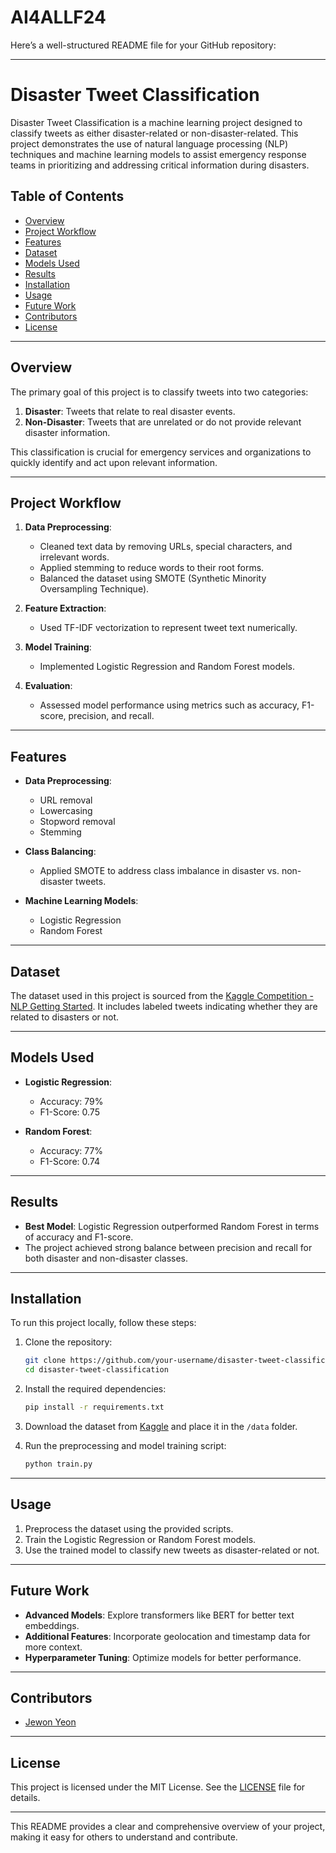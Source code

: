 # AI4ALLF24
Here’s a well-structured README file for your GitHub repository:

---

# Disaster Tweet Classification

Disaster Tweet Classification is a machine learning project designed to classify tweets as either disaster-related or non-disaster-related. This project demonstrates the use of natural language processing (NLP) techniques and machine learning models to assist emergency response teams in prioritizing and addressing critical information during disasters.

## Table of Contents
- [Overview](#overview)
- [Project Workflow](#project-workflow)
- [Features](#features)
- [Dataset](#dataset)
- [Models Used](#models-used)
- [Results](#results)
- [Installation](#installation)
- [Usage](#usage)
- [Future Work](#future-work)
- [Contributors](#contributors)
- [License](#license)

---

## Overview
The primary goal of this project is to classify tweets into two categories:
1. **Disaster**: Tweets that relate to real disaster events.
2. **Non-Disaster**: Tweets that are unrelated or do not provide relevant disaster information.

This classification is crucial for emergency services and organizations to quickly identify and act upon relevant information.

---

## Project Workflow
1. **Data Preprocessing**:
   - Cleaned text data by removing URLs, special characters, and irrelevant words.
   - Applied stemming to reduce words to their root forms.
   - Balanced the dataset using SMOTE (Synthetic Minority Oversampling Technique).

2. **Feature Extraction**:
   - Used TF-IDF vectorization to represent tweet text numerically.

3. **Model Training**:
   - Implemented Logistic Regression and Random Forest models.

4. **Evaluation**:
   - Assessed model performance using metrics such as accuracy, F1-score, precision, and recall.

---

## Features
- **Data Preprocessing**:
  - URL removal
  - Lowercasing
  - Stopword removal
  - Stemming

- **Class Balancing**:
  - Applied SMOTE to address class imbalance in disaster vs. non-disaster tweets.

- **Machine Learning Models**:
  - Logistic Regression
  - Random Forest

---

## Dataset
The dataset used in this project is sourced from the [Kaggle Competition - NLP Getting Started](https://www.kaggle.com/competitions/nlp-getting-started). It includes labeled tweets indicating whether they are related to disasters or not.

---

## Models Used
- **Logistic Regression**:
  - Accuracy: 79%
  - F1-Score: 0.75

- **Random Forest**:
  - Accuracy: 77%
  - F1-Score: 0.74

---

## Results
- **Best Model**: Logistic Regression outperformed Random Forest in terms of accuracy and F1-score.
- The project achieved strong balance between precision and recall for both disaster and non-disaster classes.

---

## Installation
To run this project locally, follow these steps:

1. Clone the repository:
   ```bash
   git clone https://github.com/your-username/disaster-tweet-classification.git
   cd disaster-tweet-classification
   ```

2. Install the required dependencies:
   ```bash
   pip install -r requirements.txt
   ```

3. Download the dataset from [Kaggle](https://www.kaggle.com/competitions/nlp-getting-started) and place it in the `/data` folder.

4. Run the preprocessing and model training script:
   ```bash
   python train.py
   ```

---

## Usage
1. Preprocess the dataset using the provided scripts.
2. Train the Logistic Regression or Random Forest models.
3. Use the trained model to classify new tweets as disaster-related or not.

---

## Future Work
- **Advanced Models**: Explore transformers like BERT for better text embeddings.
- **Additional Features**: Incorporate geolocation and timestamp data for more context.
- **Hyperparameter Tuning**: Optimize models for better performance.

---

## Contributors
- [Jewon Yeon](https://github.com/yeon971105)

---

## License
This project is licensed under the MIT License. See the [LICENSE](LICENSE) file for details.

---

This README provides a clear and comprehensive overview of your project, making it easy for others to understand and contribute.
